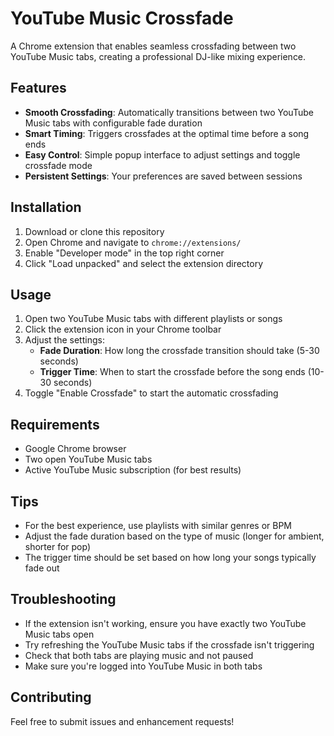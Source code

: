 # YouTube Music Crossfade

A Chrome extension that enables seamless crossfading between two YouTube Music tabs, creating a professional DJ-like mixing experience.

## Features

- **Smooth Crossfading**: Automatically transitions between two YouTube Music tabs with configurable fade duration
- **Smart Timing**: Triggers crossfades at the optimal time before a song ends
- **Easy Control**: Simple popup interface to adjust settings and toggle crossfade mode
- **Persistent Settings**: Your preferences are saved between sessions

## Installation

1. Download or clone this repository
2. Open Chrome and navigate to `chrome://extensions/`
3. Enable "Developer mode" in the top right corner
4. Click "Load unpacked" and select the extension directory

## Usage

1. Open two YouTube Music tabs with different playlists or songs
2. Click the extension icon in your Chrome toolbar
3. Adjust the settings:
   - **Fade Duration**: How long the crossfade transition should take (5-30 seconds)
   - **Trigger Time**: When to start the crossfade before the song ends (10-30 seconds)
4. Toggle "Enable Crossfade" to start the automatic crossfading

## Requirements

- Google Chrome browser
- Two open YouTube Music tabs
- Active YouTube Music subscription (for best results)

## Tips

- For the best experience, use playlists with similar genres or BPM
- Adjust the fade duration based on the type of music (longer for ambient, shorter for pop)
- The trigger time should be set based on how long your songs typically fade out

## Troubleshooting

- If the extension isn't working, ensure you have exactly two YouTube Music tabs open
- Try refreshing the YouTube Music tabs if the crossfade isn't triggering
- Check that both tabs are playing music and not paused
- Make sure you're logged into YouTube Music in both tabs

## Contributing

Feel free to submit issues and enhancement requests! 